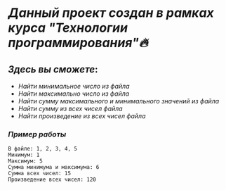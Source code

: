 # ___Данный проект создан в рамках курса "Технологии программирования"🔥___

## ___Здесь вы сможете___:
  * _Найти минимальное число из файла_
  * _Найти максимально число из файла_
  * _Найти сумму максимального и минимального значений из файла_
  * _Найти сумму из всех чисел файла_
  * _Найти произведение из всех чисел файла_
### ___Пример работы___

```
В файле: 1, 2, 3, 4, 5
Минимум: 1
Максимум: 5
Сумма минимума и максимума: 6
Сумма всех чисел: 15
Произведение всех чисел: 120
```
